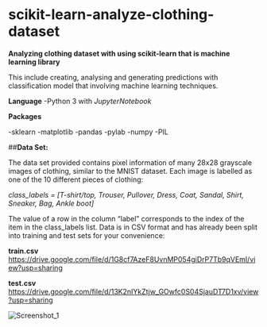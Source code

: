 # scikit-learn-analyze-clothing-dataset
__Analyzing clothing dataset with using scikit-learn that is machine learning library__

This include creating, analysing and generating predictions with classification model that involving machine learning techniques.

__Language__
-Python 3 with _JupyterNotebook_

__Packages__

-sklearn
-matplotlib
-pandas
-pylab
-numpy
-PIL

##__Data Set:__

The data set provided contains pixel information of many 28x28 grayscale images of clothing, similar to the MNIST dataset. Each image is labelled as one of the 10 different pieces of clothing:


*class_labels = [T-shirt/top, Trouser, Pullover, Dress, Coat, Sandal, Shirt, Sneaker, Bag, Ankle
boot]*


The value of a row in the column “label” corresponds to the index of the item in the class_labels list.
Data is in CSV format and has already been split into training and test sets for your convenience:

__train.csv__
https://drive.google.com/file/d/1G8cf7AzeF8UvnMP054giDrP7Tb9qVEmI/view?usp=sharing

__test.csv__
https://drive.google.com/file/d/13K2nIYkZtjw_GOwfc0S04SjauDT7D1xv/view?usp=sharing

![Screenshot_1](https://user-images.githubusercontent.com/43733194/76325297-34795600-62f8-11ea-9aae-bf4c9ca9ae96.png)

